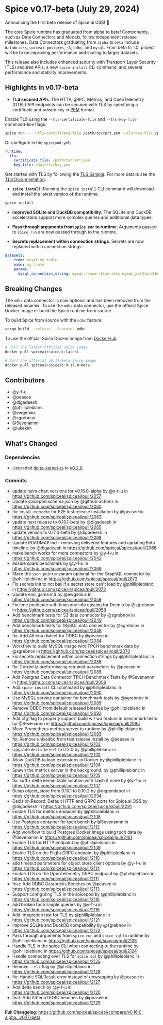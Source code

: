 # Spice v0.17-beta (July 29, 2024)

Announcing the first beta release of Spice.ai OSS! 🎉

The core Spice runtime has graduated from alpha to beta! Components, such as Data Connectors and Models, follow independent release milestones. Data Connectors graduating from `alpha` to `beta` include `databricks`, `spiceai`, `postgres`, `s3`, `odbc`, and `mysql`. From beta to 1.0, project will be to on improving performance and scaling to larger datasets.

This release also includes enhanced security with Transport Layer Security (TLS) secured APIs, a new `spice install` CLI command, and several performance and stability improvements.

## Highlights in v0.17-beta

- **TLS secured APIs**: The HTTP, gRPC, Metrics, and OpenTelemetry (OTEL) API endpoints can be secured with TLS by specifying a certificate and private key in [PEM](https://en.wikipedia.org/wiki/Privacy-Enhanced_Mail) format.

Enable TLS using the `--tls-certificate-file` and `--tls-key-file` command-line flags:

```bash
spice run -- --tls-certificate-file /path/to/cert.pem --tls-key-file /path/to/key.pem
```

Or configure in the `spicepod.yml`:

```yaml
runtime:
  tls:
    certificate_file: /path/to/cert.pem
    key_file: /path/to/key.pem
```

Get started with TLS by following the [TLS Sample](https://github.com/spiceai/samples/tree/trunk/tls). For more details see the [TLS Documentation](https://docs.spiceai.org/api/tls).

- **`spice install`**: Running the `spice install` CLI command will download and install the latest version of the runtime.

```bash
spice install
```

- **Improved SQLite and DuckDB compatibility**: The SQLite and DuckDB accelerators support more complex queries and additional data types.

- **Pass through arguments from `spice run` to runtime**: Arguments passed to `spice run` are now passed through to the runtime.

- **Secrets replacement within connection strings**: Secrets are now replaced within connection strings:

```yaml
datasets:
  - from: mysql:my_table
    name: my_table
    params:
      mysql_connection_string: mysql://user:${secrets:mysql_pw}@localhost:3306/db
```

## Breaking Changes

The `odbc` data connector is now optional and has been removed from the released binaries. To use the `odbc` data connector, use the official Spice Docker image or build the Spice runtime from source.

To build Spice from source with the `odbc` feature:

```bash
cargo build --release --features odbc
```

To use the official Spice Docker image from [DockerHub](https://hub.docker.com/r/spiceai/spiceai):

```bash
# Pull the latest official Spice image
docker pull spiceai/spiceai:latest

# Pull the official v0.17-beta Spice image
docker pull spiceai/spiceai:0.17.0-beta
```

## Contributors

- @y-f-u
- @peasee
- @digadeesh
- @phillipleblanc
- @ewgenius
- @sgrebnov
- @Sevenannn
- @lukekim

## What's Changed

### Dependencies

- Upgraded [delta-kernel-rs](https://github.com/delta-incubator/delta-kernel-rs) to [v0.2.0](https://crates.io/crates/delta_kernel/0.2.0).

### Commits

- update helm chart versions for v0.16.0-alpha by @y-f-u in https://github.com/spiceai/spiceai/pull/2057
- Update spicepod.schema.json by @github-actions in https://github.com/spiceai/spiceai/pull/2060
- fix: Install `unixodbc` for E2E test release installation by @peasee in https://github.com/spiceai/spiceai/pull/2063
- update next release to 0.16.1-beta by @digadeesh in https://github.com/spiceai/spiceai/pull/2065
- update version to 0.17.0-beta by @digadeesh in https://github.com/spiceai/spiceai/pull/2068
- Update ROADMAP.md - removing delivered features and updating Beta timeline. by @digadeesh in https://github.com/spiceai/spiceai/pull/2066
- make bench works for more connectors by @y-f-u in https://github.com/spiceai/spiceai/pull/2042
- enable spark benchmark by @y-f-u in https://github.com/spiceai/spiceai/pull/2069
- Make the `json_pointer` param optional for the GraphQL connector by @phillipleblanc in https://github.com/spiceai/spiceai/pull/2072
- Fix secrets init to not bail if a secret store can't load by @phillipleblanc in https://github.com/spiceai/spiceai/pull/2073
- Update end_game.md by @ewgenius in https://github.com/spiceai/spiceai/pull/2059
- Fix time predicate with timezone info casting for Dremio by @sgrebnov in https://github.com/spiceai/spiceai/pull/2058
- Add benchmark tests for S3 data connector by @sgrebnov in https://github.com/spiceai/spiceai/pull/2049
- Add benchmark tests for MySQL data connector by @sgrebnov in https://github.com/spiceai/spiceai/pull/2048
- fix: Add Athena dialect for ODBC by @peasee in https://github.com/spiceai/spiceai/pull/2084
- Workflow to build MySQL image with TPCH benchmark data by @sgrebnov in https://github.com/spiceai/spiceai/pull/2070
- Fix secrets replacement within connection strings by @phillipleblanc in https://github.com/spiceai/spiceai/pull/2086
- fix: Correctly prefix missing required parameters by @peasee in https://github.com/spiceai/spiceai/pull/2088
- Add Postgres Data Connector TPCH Benchmark Tests by @Sevenannn in https://github.com/spiceai/spiceai/pull/2009
- Add `spice install` CLI command by @phillipleblanc in https://github.com/spiceai/spiceai/pull/2090
- Use MySQL service container for benchmark tests by @sgrebnov in https://github.com/spiceai/spiceai/pull/2089
- Remove ODBC from default released binaries by @phillipleblanc in https://github.com/spiceai/spiceai/pull/2092
- Add cfg flag to properly support build w / wo feature in benchmark tests by @Sevenannn in https://github.com/spiceai/spiceai/pull/2095
- Move Prometheus metrics server to runtime by @phillipleblanc in https://github.com/spiceai/spiceai/pull/2093
- fix: Remove unixodbc from test release install by @peasee in https://github.com/spiceai/spiceai/pull/2103
- Upgrade `delta_kernel` to 0.2.0 by @phillipleblanc in https://github.com/spiceai/spiceai/pull/2102
- Allow DuckDB to load extensions in Docker by @phillipleblanc in https://github.com/spiceai/spiceai/pull/2104
- Spawn the metrics server in the background. by @phillipleblanc in https://github.com/spiceai/spiceai/pull/2105
- fix: suffix delta kernel table location with slash if none by @y-f-u in https://github.com/spiceai/spiceai/pull/2107
- Bump object_store from 0.10.1 to 0.10.2 by @dependabot in https://github.com/spiceai/spiceai/pull/2094
- Decision Record: Default HTTP and GRPC ports for Spice.ai OSS by @digadeesh in https://github.com/spiceai/spiceai/pull/2091
- Enable TLS for metrics endpoint by @phillipleblanc in https://github.com/spiceai/spiceai/pull/2108
- Use Postgres container for tpch bench by @Sevenannn in https://github.com/spiceai/spiceai/pull/2112
- Add workflow to build Postgres Docker image using tpch data by @Sevenannn in https://github.com/spiceai/spiceai/pull/2101
- Enable TLS for HTTP endpoint by @phillipleblanc in https://github.com/spiceai/spiceai/pull/2109
- Enable TLS on the Flight GRPC endpoint by @phillipleblanc in https://github.com/spiceai/spiceai/pull/2110
- add timeout parameters for object store client options by @y-f-u in https://github.com/spiceai/spiceai/pull/2114
- Enable TLS on the OpenTelemetry GRPC endpoint by @phillipleblanc in https://github.com/spiceai/spiceai/pull/2111
- feat: Add ODBC Databricks Benches by @peasee in https://github.com/spiceai/spiceai/pull/2113
- Support configuring TLS in the spicepod by @phillipleblanc in https://github.com/spiceai/spiceai/pull/2118
- add broken tpch simple queries by @y-f-u in https://github.com/spiceai/spiceai/pull/2116
- Add integration test for TLS by @phillipleblanc in https://github.com/spiceai/spiceai/pull/2121
- Improve SQLite and DuckDB compatibility by @sgrebnov in https://github.com/spiceai/spiceai/pull/2122
- Pass through arguments from `spice run` and `spice sql` to runtime by @phillipleblanc in https://github.com/spiceai/spiceai/pull/2123
- Handle TLS in the spice CLI when connecting to the runtime by @phillipleblanc in https://github.com/spiceai/spiceai/pull/2124
- Handle connecting over TLS for `spice sql` by @phillipleblanc in https://github.com/spiceai/spiceai/pull/2125
- Remove `--tls` flag by @phillipleblanc in https://github.com/spiceai/spiceai/pull/2128
- fix: Handle SQLResult error instead of unwrapping by @peasee in https://github.com/spiceai/spiceai/pull/2127
- Add delta bench by @y-f-u in https://github.com/spiceai/spiceai/pull/2120
- feat: Add Athena ODBC benches by @peasee in https://github.com/spiceai/spiceai/pull/2129

**Full Changelog**: https://github.com/spiceai/spiceai/compare/v0.16.0-alpha...v0.17-beta
